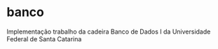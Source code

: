 # banco
Implementação trabalho da cadeira Banco de Dados I da Universidade Federal de Santa Catarina
